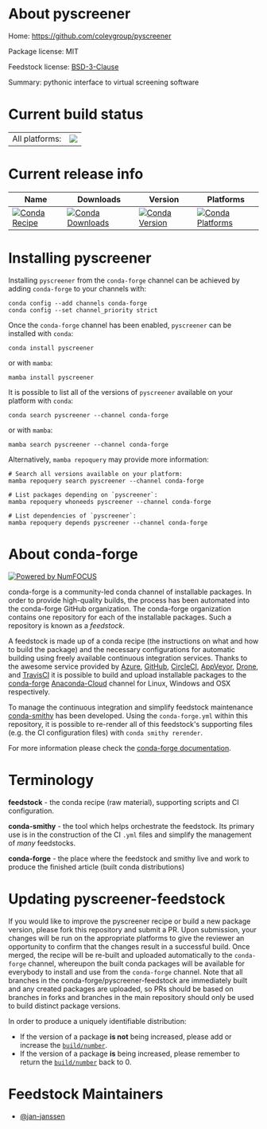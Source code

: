 About pyscreener
================

Home: https://github.com/coleygroup/pyscreener

Package license: MIT

Feedstock license: [BSD-3-Clause](https://github.com/conda-forge/pyscreener-feedstock/blob/main/LICENSE.txt)

Summary: pythonic interface to virtual screening software

Current build status
====================


<table><tr><td>All platforms:</td>
    <td>
      <a href="https://dev.azure.com/conda-forge/feedstock-builds/_build/latest?definitionId=17130&branchName=main">
        <img src="https://dev.azure.com/conda-forge/feedstock-builds/_apis/build/status/pyscreener-feedstock?branchName=main">
      </a>
    </td>
  </tr>
</table>

Current release info
====================

| Name | Downloads | Version | Platforms |
| --- | --- | --- | --- |
| [![Conda Recipe](https://img.shields.io/badge/recipe-pyscreener-green.svg)](https://anaconda.org/conda-forge/pyscreener) | [![Conda Downloads](https://img.shields.io/conda/dn/conda-forge/pyscreener.svg)](https://anaconda.org/conda-forge/pyscreener) | [![Conda Version](https://img.shields.io/conda/vn/conda-forge/pyscreener.svg)](https://anaconda.org/conda-forge/pyscreener) | [![Conda Platforms](https://img.shields.io/conda/pn/conda-forge/pyscreener.svg)](https://anaconda.org/conda-forge/pyscreener) |

Installing pyscreener
=====================

Installing `pyscreener` from the `conda-forge` channel can be achieved by adding `conda-forge` to your channels with:

```
conda config --add channels conda-forge
conda config --set channel_priority strict
```

Once the `conda-forge` channel has been enabled, `pyscreener` can be installed with `conda`:

```
conda install pyscreener
```

or with `mamba`:

```
mamba install pyscreener
```

It is possible to list all of the versions of `pyscreener` available on your platform with `conda`:

```
conda search pyscreener --channel conda-forge
```

or with `mamba`:

```
mamba search pyscreener --channel conda-forge
```

Alternatively, `mamba repoquery` may provide more information:

```
# Search all versions available on your platform:
mamba repoquery search pyscreener --channel conda-forge

# List packages depending on `pyscreener`:
mamba repoquery whoneeds pyscreener --channel conda-forge

# List dependencies of `pyscreener`:
mamba repoquery depends pyscreener --channel conda-forge
```


About conda-forge
=================

[![Powered by
NumFOCUS](https://img.shields.io/badge/powered%20by-NumFOCUS-orange.svg?style=flat&colorA=E1523D&colorB=007D8A)](https://numfocus.org)

conda-forge is a community-led conda channel of installable packages.
In order to provide high-quality builds, the process has been automated into the
conda-forge GitHub organization. The conda-forge organization contains one repository
for each of the installable packages. Such a repository is known as a *feedstock*.

A feedstock is made up of a conda recipe (the instructions on what and how to build
the package) and the necessary configurations for automatic building using freely
available continuous integration services. Thanks to the awesome service provided by
[Azure](https://azure.microsoft.com/en-us/services/devops/), [GitHub](https://github.com/),
[CircleCI](https://circleci.com/), [AppVeyor](https://www.appveyor.com/),
[Drone](https://cloud.drone.io/welcome), and [TravisCI](https://travis-ci.com/)
it is possible to build and upload installable packages to the
[conda-forge](https://anaconda.org/conda-forge) [Anaconda-Cloud](https://anaconda.org/)
channel for Linux, Windows and OSX respectively.

To manage the continuous integration and simplify feedstock maintenance
[conda-smithy](https://github.com/conda-forge/conda-smithy) has been developed.
Using the ``conda-forge.yml`` within this repository, it is possible to re-render all of
this feedstock's supporting files (e.g. the CI configuration files) with ``conda smithy rerender``.

For more information please check the [conda-forge documentation](https://conda-forge.org/docs/).

Terminology
===========

**feedstock** - the conda recipe (raw material), supporting scripts and CI configuration.

**conda-smithy** - the tool which helps orchestrate the feedstock.
                   Its primary use is in the construction of the CI ``.yml`` files
                   and simplify the management of *many* feedstocks.

**conda-forge** - the place where the feedstock and smithy live and work to
                  produce the finished article (built conda distributions)


Updating pyscreener-feedstock
=============================

If you would like to improve the pyscreener recipe or build a new
package version, please fork this repository and submit a PR. Upon submission,
your changes will be run on the appropriate platforms to give the reviewer an
opportunity to confirm that the changes result in a successful build. Once
merged, the recipe will be re-built and uploaded automatically to the
`conda-forge` channel, whereupon the built conda packages will be available for
everybody to install and use from the `conda-forge` channel.
Note that all branches in the conda-forge/pyscreener-feedstock are
immediately built and any created packages are uploaded, so PRs should be based
on branches in forks and branches in the main repository should only be used to
build distinct package versions.

In order to produce a uniquely identifiable distribution:
 * If the version of a package **is not** being increased, please add or increase
   the [``build/number``](https://docs.conda.io/projects/conda-build/en/latest/resources/define-metadata.html#build-number-and-string).
 * If the version of a package **is** being increased, please remember to return
   the [``build/number``](https://docs.conda.io/projects/conda-build/en/latest/resources/define-metadata.html#build-number-and-string)
   back to 0.

Feedstock Maintainers
=====================

* [@jan-janssen](https://github.com/jan-janssen/)

